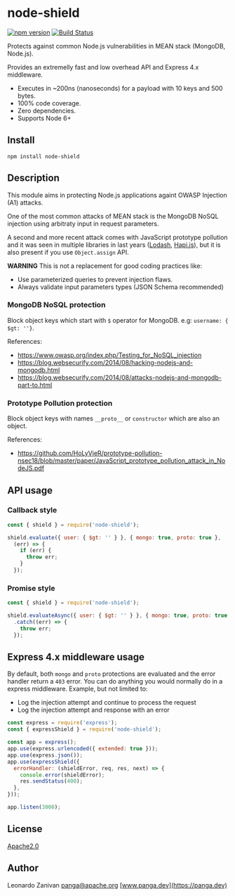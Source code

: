 # node-shield

[![npm version](https://badge.fury.io/js/node-shield.svg)](https://badge.fury.io/js/node-shield)
[![Build Status](https://travis-ci.com/panga/node-shield.svg?branch=master)](https://travis-ci.com/panga/node-shield)

Protects against common Node.js vulnerabilities in MEAN stack (MongoDB, Node.js).

Provides an extremelly fast and low overhead API and Express 4.x middleware.

- Executes in ~200ns (nanoseconds) for a payload with 10 keys and 500 bytes.
- 100% code coverage.
- Zero dependencies.
- Supports Node 6+

## Install

`npm install node-shield`

## Description

This module aims in protecting Node.js applications againt OWASP Injection (A1) attacks.

One of the most common attacks of MEAN stack is the MongoDB NoSQL injection using arbitraty input in request parameters.

A second and more recent attack comes with JavaScript prototype pollution and it was seen in multiple libraries in last years ([Lodash](https://snyk.io/vuln/SNYK-JS-LODASH-450202), [Hapi.js](https://github.com/hapijs/hapi/issues/3916)), but it is also present if you use `Object.assign` API.

**WARNING** This is not a replacement for good coding practices like:
* Use parameterized queries to prevent injection flaws.
* Always validate input parameters types (JSON Schema recommended)

### MongoDB NoSQL protection

Block object keys which start with `$` operator for MongoDB. e.g: `username: { $gt: ''}`.

References:
* https://www.owasp.org/index.php/Testing_for_NoSQL_injection
* https://blog.websecurify.com/2014/08/hacking-nodejs-and-mongodb.html
* https://blog.websecurify.com/2014/08/attacks-nodejs-and-mongodb-part-to.html

### Prototype Pollution protection

Block object keys with names `__proto__` or `constructor` which are also an object.

References:
* https://github.com/HoLyVieR/prototype-pollution-nsec18/blob/master/paper/JavaScript_prototype_pollution_attack_in_NodeJS.pdf

## API usage

### Callback style

```javascript
const { shield } = require('node-shield');

shield.evaluate({ user: { $gt: '' } }, { mongo: true, proto: true },
  (err) => {
    if (err) {
      throw err;
    }
  });
```

### Promise style

```javascript
const { shield } = require('node-shield');

shield.evaluateAsync({ user: { $gt: '' } }, { mongo: true, proto: true })
  .catch((err) => {
    throw err;
  });
```

## Express 4.x middleware usage

By default, both `mongo` and `proto` protections are evaluated and the error handler return a `403` error.
You can do anything you would normally do in a express middleware.
Example, but not limited to:
- Log the injection attempt and continue to process the request
- Log the injection attempt and response with an error

```javascript
const express = require('express');
const { expressShield } = require('node-shield');

const app = express();
app.use(express.urlencoded({ extended: true }));
app.use(express.json());
app.use(expressShield({
  errorHandler: (shieldError, req, res, next) => {
    console.error(shieldError);
    res.sendStatus(400);
  },
}));

app.listen(3000);
```

## License

[Apache2.0](https://www.apache.org/licenses/LICENSE-2.0)

## Author

Leonardo Zanivan
<panga@apache.org>
[www.panga.dev](https://panga.dev)
